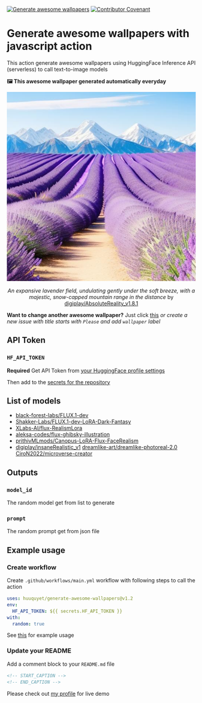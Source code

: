 [![Generate awesome wallpapers](https://github.com/huuquyet/generate-awesome-wallpapers/actions/workflows/generate-awesome-wallpapers.yml/badge.svg)](https://github.com/huuquyet/generate-awesome-wallpapers/actions/workflows/generate-awesome-wallpapers.yml) [![Contributor Covenant](https://img.shields.io/badge/Contributor%20Covenant-2.1-4baaaa.svg)](.github/CODE_OF_CONDUCT.md)

# Generate awesome wallpapers with javascript action

This action generate awesome wallpapers using HuggingFace Inference API (serverless) to call text-to-image models

**🖼️ This awesome wallpaper generated automatically everyday**

<div align="center">
  <img alt="Awesome Wallpapers" src="./assets/wallpaper.jpg">

<!-- START_CAPTION -->
*An expansive lavender field, undulating gently under the soft breeze, with a majestic, snow-capped mountain range in the distance* by [digiplay/AbsoluteReality_v1.8.1](https://hf.co/digiplay/AbsoluteReality_v1.8.1)
<!-- END_CAPTION -->
</div>

**Want to change another awesome wallpaper?** Just click [this](https://github.com/huuquyet/generate-awesome-wallpapers/issues/new?assignees=&labels=wallpaper&projects=&title=Please+a+serene+Zen+garden+with+carefully+placed+rocks+and+raked+sand&body=Feel+free+to+change+the+title+except+Please+then+press+Submit%21)
*or create a new issue with title starts with `Please` and add `wallpaper` label*

## API Token

### `HF_API_TOKEN`

**Required** Get API Token from [your HuggingFace profile settings](https://huggingface.co/settings/tokens)

Then add to the [secrets for the repository](https://docs.github.com/en/actions/security-guides/using-secrets-in-github-actions#creating-secrets-for-a-repository)

## List of models

- [black-forest-labs/FLUX.1-dev](https://hf.co/black-forest-labs/FLUX.1-dev)
- [Shakker-Labs/FLUX.1-dev-LoRA-Dark-Fantasy](https://hf.co/Shakker-Labs/FLUX.1-dev-LoRA-Dark-Fantasy)
- [XLabs-AI/flux-RealismLora](https://hf.co/XLabs-AI/flux-RealismLora)
- [aleksa-codes/flux-ghibsky-illustration](https://hf.co/aleksa-codes/flux-ghibsky-illustration)
- [prithivMLmods/Canopus-LoRA-Flux-FaceRealism](https://hf.co/prithivMLmods/Canopus-LoRA-Flux-FaceRealism)
- [digiplay/insaneRealistic_v1](https://hf.co/digiplay/insaneRealistic_v1)
  [dreamlike-art/dreamlike-photoreal-2.0](https://hf.co/dreamlike-art/dreamlike-photoreal-2.0)
  [CiroN2022/microverse-creator](https://hf.co/CiroN2022/microverse-creator)

## Outputs

### `model_id`

The random model get from list to generate

### `prompt`

The random prompt get from json file

## Example usage

### Create workflow

Create `.github/workflows/main.yml` workflow with following steps to call the action

```yaml
uses: huuquyet/generate-awesome-wallpapers@v1.2
env: 
  HF_API_TOKEN: ${{ secrets.HF_API_TOKEN }}
with:
  random: true
```

See [this](.github/workflows/generate-awesome-wallpapers.yml) for example usage

### Update your README

Add a comment block to your `README.md` file

```md
<!-- START_CAPTION -->
<!-- END_CAPTION -->
```

Please check out [my profile](https://github.com/huuquyet) for live demo
